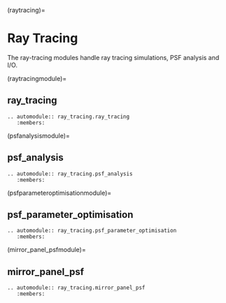 (raytracing)=

# Ray Tracing

The ray-tracing modules handle ray tracing simulations, PSF analysis and I/O.

(raytracingmodule)=

## ray_tracing

```{eval-rst}
.. automodule:: ray_tracing.ray_tracing
   :members:
```

(psfanalysismodule)=

## psf_analysis

```{eval-rst}
.. automodule:: ray_tracing.psf_analysis
   :members:
```

(psfparameteroptimisationmodule)=

## psf_parameter_optimisation

```{eval-rst}
.. automodule:: ray_tracing.psf_parameter_optimisation
   :members:
```

(mirror_panel_psfmodule)=

## mirror_panel_psf

```{eval-rst}
.. automodule:: ray_tracing.mirror_panel_psf
   :members:
```
